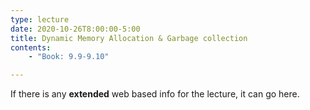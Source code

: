 ```yaml
---
type: lecture
date: 2020-10-26T8:00:00-5:00
title: Dynamic Memory Allocation & Garbage collection
contents:
    - "Book: 9.9-9.10"

---
```


If there is any **extended** web based info for the lecture, it can go here.
